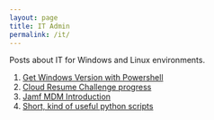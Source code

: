 ```yaml
---
layout: page
title: IT Admin
permalink: /it/
---
```


Posts about IT for Windows and Linux environments.

1. [Get Windows Version with Powershell](https://www.sudoyashi.com/getwindowsversionwithpowershell)
2. [Cloud Resume Challenge progress](https://www.sudoyashi.com/cloud/)
3. [Jamf MDM Introduction](https://www.sudoyashi.com/jamfpro)
4. [Short, kind of useful python scripts](https://www.sudoyashi.com/short-python-scripts1)
